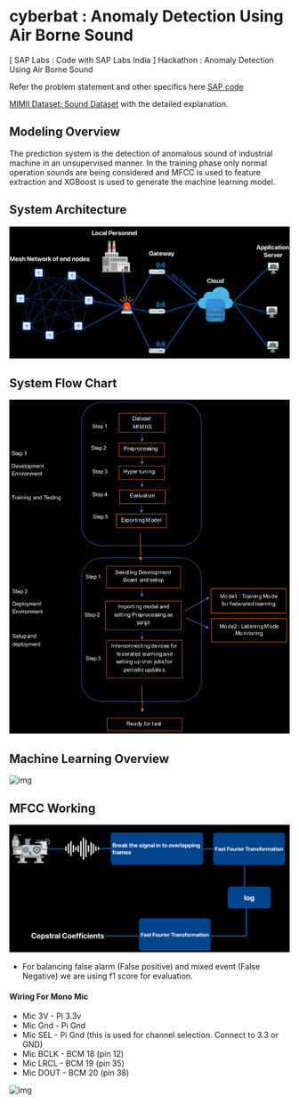 # cyberbat : Anomaly Detection Using Air Borne Sound

[ SAP Labs : Code with SAP Labs India ] Hackathon : Anomaly Detection Using Air Borne Sound

Refer the problem statement and other specifics here [SAP code](https://sap-code.hackerearth.com/challenges/hackathon/sap-code/custom-tab/anomaly-detection/#Anomaly%20Detection)

[MIMII Dataset: Sound Dataset](https://zenodo.org/record/3384388#.YD52cVkzbCJ) with the detailed explanation.

## Modeling Overview

The prediction system is the detection of anomalous sound of industrial machine in an unsupervised manner.
In the training phase only normal operation sounds are being considered and MFCC is used to feature extraction
and XGBoost is used to generate the machine learning model.

## System Architecture

![img](https://github.com/harshas-repo/cyberbat/blob/main/resources/System%20Architecture.png)

## System Flow Chart

![img](https://github.com/harshas-repo/cyberbat/blob/main/resources/System%20Flow%20chart.png)

## Machine Learning Overview

![img](https://github.com/harshas-repo/cyberbat/blob/main/resources/Machine%20Learning%20flowchart.png)

## MFCC Working

![img](https://github.com/harshas-repo/cyberbat/blob/main/resources/MFCC.png)

- For balancing false alarm (False positive) and mixed event (False Negative) we are using f1 score for evaluation.

#### Wiring For Mono Mic

- Mic 3V - Pi 3.3v
- Mic Gnd - Pi Gnd
- Mic SEL - Pi Gnd (this is used for channel selection. Connect to 3.3 or GND)
- Mic BCLK - BCM 18 (pin 12)
- Mic LRCL - BCM 19 (pin 35)
- Mic DOUT - BCM 20 (pin 38)

![img](https://github.com/harshas-repo/cyberbat/blob/main/resources/pi%20and%20mic.png)
